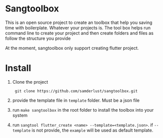 # Sangtoolbox

This is an open source project to create an toolbox that help you saving time with boilerplate. Whatever your projects is.
The tool box helps run command line to create your project and then create folders and files as follow the structure you provide

At the moment, sangtoolbox only support creating flutter project.

# Install

1. Clone the project

   ```
   	git clone https://github.com/samderlust/sangtoolbox.git
   ```

2. provide the template file in `template` folder. Must be a json file
3. run `make sangtoolbox` in the root folder to install the toolbox into your system
4. run `sangtool flutter_create <name> --template=<template.json>`. if `--template` is not provide, the `example` will be used as default template.
